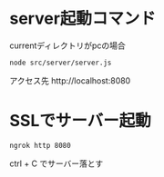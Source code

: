 # server起動コマンド
currentディレクトリがpcの場合
```
node src/server/server.js
```
アクセス先
http://localhost:8080

# SSLでサーバー起動

```
ngrok http 8080
```

ctrl + C でサーバー落とす
